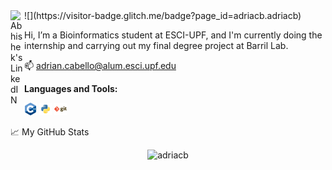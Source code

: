 <a href="https://www.linkedin.com/in/adriacabello/">
  <img align="left" alt="Abhishek's LinkedIN" width="22px" src="https://raw.githubusercontent.com/peterthehan/peterthehan/master/assets/linkedin.svg" />
</a>
![](https://visitor-badge.glitch.me/badge?page_id=adriacb.adriacb)

Hi, I’m a Bioinformatics student at ESCI-UPF, and I'm currently doing the internship and carrying out my final degree project at Barril Lab.


📫 adrian.cabello@alum.esci.upf.edu

**Languages and Tools:** 

<code><img height="20" src="https://raw.githubusercontent.com/github/explore/80688e429a7d4ef2fca1e82350fe8e3517d3494d/topics/cpp/cpp.png"></code>
<code><img height="20" src="https://raw.githubusercontent.com/github/explore/80688e429a7d4ef2fca1e82350fe8e3517d3494d/topics/python/python.png"></code>
<code><img height="20" src="https://raw.githubusercontent.com/github/explore/80688e429a7d4ef2fca1e82350fe8e3517d3494d/topics/git/git.png"></code>

📈 My GitHub Stats

<p align="center"> <img src="https://github-readme-stats.vercel.app/api?username=adriacb&show_icons=true&theme=gotham" alt="adriacb" />

<!---
adriacb/adriacb is a ✨ special ✨ repository because its `README.md` (this file) appears on your GitHub profile.
You can click the Preview link to take a look at your changes.
--->
